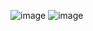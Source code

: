 ![image](https://github.com/user-attachments/assets/7a141a01-9f4f-401a-b961-bc865dcd8600)
![image](https://github.com/user-attachments/assets/7cc00306-5734-4872-819f-82cee0d6d290)

